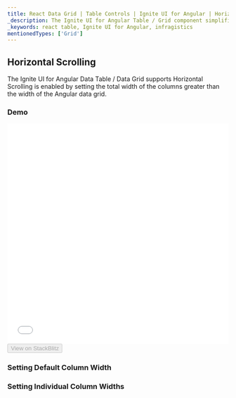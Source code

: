 ```yaml
---
title: React Data Grid | Table Controls | Ignite UI for Angular | Horizontal Scrolling | Infragistics
_description: The Ignite UI for Angular Table / Grid component simplifies the complexities of the grid domain into manageable API so that a user can bind a collection of data.
_keywords: react table, Ignite UI for Angular, infragistics
mentionedTypes: ['Grid']
---
```


## Horizontal Scrolling

The Ignite UI for Angular Data Table / Data Grid supports Horizontal Scrolling is enabled by setting the total width of the columns greater than the width of the Angular data grid.

### Demo

<div class="sample-container loading" style="height: 500px">
    <iframe id="data-grid-horizontal-scrolling-iframe" src='{environment:demosBaseUrl}/grids/data-grid-horizontal-scrolling' width="100%" height="100%" seamless frameBorder="0" onload="onXPlatSampleIframeContentLoaded(this);"></iframe>
</div>
<div>
    <button data-localize="stackblitz" disabled class="stackblitz-btn"   data-iframe-id="data-grid-scrolling-iframe" data-demos-base-url="{environment:demosBaseUrl}">View on StackBlitz
    </button>
</div>

<div class="divider--half"></div>

### Setting Default Column Width

### Setting Individual Column Widths
